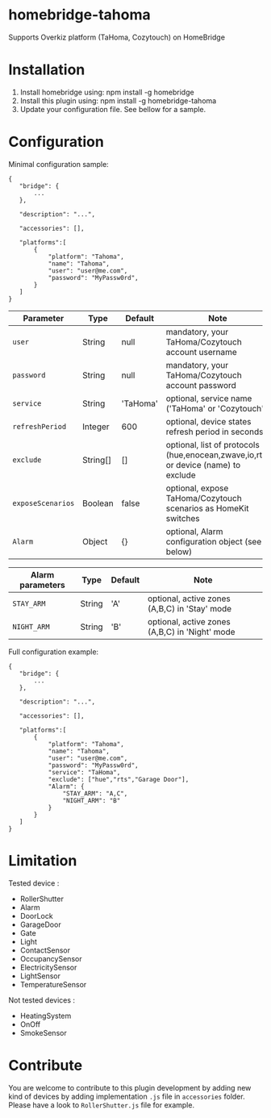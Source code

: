 # homebridge-tahoma

Supports Overkiz platform (TaHoma, Cozytouch) on HomeBridge

# Installation

1. Install homebridge using: npm install -g homebridge
2. Install this plugin using: npm install -g homebridge-tahoma
3. Update your configuration file. See bellow for a sample. 

# Configuration

Minimal configuration sample:
 ```
{
	"bridge": {
		...
	},

	"description": "...",

	"accessories": [],

	"platforms":[
		{
			"platform": "Tahoma",
			"name": "Tahoma",
			"user": "user@me.com",
			"password": "MyPassw0rd",
		}
	]
}
```

| Parameter                  | Type			| Default		| Note                                                                                                                                                                  |
|----------------------------|----------|-----------|-----------------------------------------------------------------------------------------------------------------------------------------------------------------------|
| `user`               		   | String		| null			| mandatory, your TaHoma/Cozytouch account username                                                                                                                     |
| `password`             	   | String		| null			| mandatory, your TaHoma/Cozytouch account password                                                                                                                     |
| `service`              	   | String		| 'TaHoma'	| optional, service name ('TaHoma' or 'Cozytouch')																																																											|
| `refreshPeriod`            | Integer	| 600				| optional, device states refresh period in seconds							 																										 																										|
| `exclude`		               | String[]	| []				| optional, list of protocols (hue,enocean,zwave,io,rts) or device (name) to exclude																																										|
| `exposeScenarios`	         | Boolean	| false			| optional, expose TaHoma/Cozytouch scenarios as HomeKit switches																																	 																			|
| `Alarm`		                 | Object		| {}				| optional, Alarm configuration object (see below)																											 																																|
                                                                     												     																 																																		 
| Alarm parameters           | Type			| Default		| Note                                                                                                                                                                  |
|----------------------------|----------|-----------|-----------------------------------------------------------------------------------------------------------------------------------------------------------------------|
| `STAY_ARM`               	 | String		| 'A'				| optional, active zones (A,B,C) in 'Stay' mode                                                                             																						|
| `NIGHT_ARM`             	 | String		| 'B'				| optional, active zones (A,B,C) in 'Night' mode                                                                          																							|

Full configuration example:
 ```
{
	"bridge": {
		...
	},

	"description": "...",

	"accessories": [],

	"platforms":[
		{
			"platform": "Tahoma",
			"name": "Tahoma",
			"user": "user@me.com",
			"password": "MyPassw0rd",
			"service": "TaHoma",
			"exclude": ["hue","rts","Garage Door"],
			"Alarm": {
				"STAY_ARM": "A,C",
				"NIGHT_ARM": "B"
			}
		}
	]
}
```

# Limitation

Tested device : 
- RollerShutter
- Alarm
- DoorLock
- GarageDoor
- Gate
- Light
- ContactSensor
- OccupancySensor
- ElectricitySensor
- LightSensor
- TemperatureSensor

Not tested devices : 
- HeatingSystem
- OnOff
- SmokeSensor

# Contribute

You are welcome to contribute to this plugin development by adding new kind of devices by adding implementation `.js` file in `accessories` folder.
Please have a look to `RollerShutter.js` file for example.
